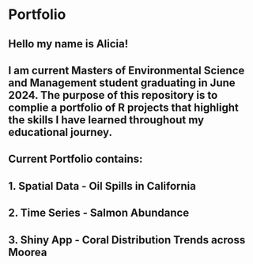 # Portfolio

## Hello my name is Alicia! 
## I am current Masters of Environmental Science and Management student graduating in June 2024. The purpose of this repository is to complie a portfolio of R projects that highlight the skills I have learned throughout my educational journey.

## Current Portfolio contains:
## 1. Spatial Data - Oil Spills in California 
## 2. Time Series - Salmon Abundance
## 3. Shiny App - Coral Distribution Trends across Moorea
